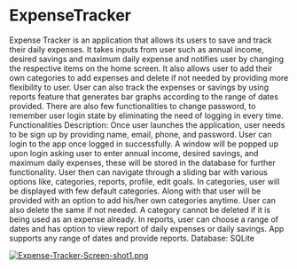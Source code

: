 # ExpenseTracker
Expense Tracker is an application that allows its users to save and track their daily expenses. It takes inputs from user such as annual income, desired savings and maximum daily expense and notifies user by changing the respective items on the home screen. It also allows user to add their own categories to add expenses and delete if not needed by providing more flexibility to user. User can also track the expenses or savings by using reports feature that generates bar graphs according to the range of dates provided. There are also few functionalities to change password, to remember user login state by eliminating the need of logging in every time.
Functionalities Description: Once user launches the application, user needs to be sign up by providing name, email, phone, and password. User can login to the app once logged in successfully. A window will be popped up upon login asking user to enter annual income, desired savings, and maximum daily expenses, these will be stored in the database for further functionality. User then can navigate through a sliding bar with various options like, categories, reports, profile, edit goals.
In categories, user will be displayed with few default categories. Along with that user will be provided with an option to add his/her own categories anytime. User can also delete the same if not needed. A category cannot be deleted if it is being used as an expense already.
In reports, user can choose a range of dates and has option to view report of daily expenses or daily savings. App supports any range of dates and provide reports.
Database: SQLite

[![Expense-Tracker-Screen-shot1.png](https://i.postimg.cc/yY6G2TWb/Expense-Tracker-Screen-shot1.png)](https://postimg.cc/Rq8GHK77)
